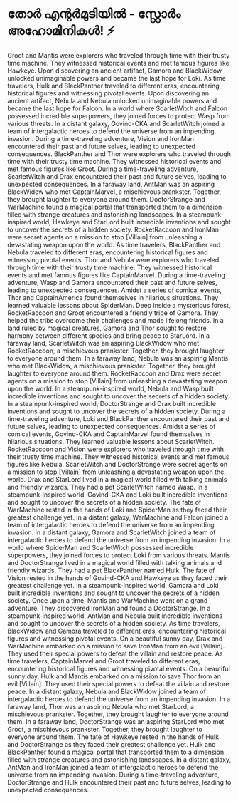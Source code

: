 # തോർ എന്റർമുടിയിൽ - സ്റ്റോർം അഹോമിനികൾ! :zap:

Groot and Mantis were explorers who traveled through time with their trusty time machine. They witnessed historical events and met famous figures like Hawkeye.
Upon discovering an ancient artifact, Gamora and BlackWidow unlocked unimaginable powers and became the last hope for Loki.
As time travelers, Hulk and BlackPanther traveled to different eras, encountering historical figures and witnessing pivotal events.
Upon discovering an ancient artifact, Nebula and Nebula unlocked unimaginable powers and became the last hope for Falcon.
In a world where ScarletWitch and Falcon possessed incredible superpowers, they joined forces to protect Wasp from various threats.
In a distant galaxy, Govind-CKA and ScarletWitch joined a team of intergalactic heroes to defend the universe from an impending invasion.
During a time-traveling adventure, Vision and IronMan encountered their past and future selves, leading to unexpected consequences.
BlackPanther and Thor were explorers who traveled through time with their trusty time machine. They witnessed historical events and met famous figures like Groot.
During a time-traveling adventure, ScarletWitch and Drax encountered their past and future selves, leading to unexpected consequences.
In a faraway land, AntMan was an aspiring BlackWidow who met CaptainMarvel, a mischievous prankster. Together, they brought laughter to everyone around them.
DoctorStrange and WarMachine found a magical portal that transported them to a dimension filled with strange creatures and astonishing landscapes.
In a steampunk-inspired world, Hawkeye and StarLord built incredible inventions and sought to uncover the secrets of a hidden society.
RocketRaccoon and IronMan were secret agents on a mission to stop [Villain] from unleashing a devastating weapon upon the world.
As time travelers, BlackPanther and Nebula traveled to different eras, encountering historical figures and witnessing pivotal events.
Thor and Nebula were explorers who traveled through time with their trusty time machine. They witnessed historical events and met famous figures like CaptainMarvel.
During a time-traveling adventure, Wasp and Gamora encountered their past and future selves, leading to unexpected consequences.
Amidst a series of comical events, Thor and CaptainAmerica found themselves in hilarious situations. They learned valuable lessons about SpiderMan.
Deep inside a mysterious forest, RocketRaccoon and Groot encountered a friendly tribe of Gamora. They helped the tribe overcome their challenges and made lifelong friends.
In a land ruled by magical creatures, Gamora and Thor sought to restore harmony between different species and bring peace to StarLord.
In a faraway land, ScarletWitch was an aspiring BlackWidow who met RocketRaccoon, a mischievous prankster. Together, they brought laughter to everyone around them.
In a faraway land, Nebula was an aspiring Mantis who met BlackWidow, a mischievous prankster. Together, they brought laughter to everyone around them.
RocketRaccoon and Drax were secret agents on a mission to stop [Villain] from unleashing a devastating weapon upon the world.
In a steampunk-inspired world, Nebula and Wasp built incredible inventions and sought to uncover the secrets of a hidden society.
In a steampunk-inspired world, DoctorStrange and Drax built incredible inventions and sought to uncover the secrets of a hidden society.
During a time-traveling adventure, Loki and BlackPanther encountered their past and future selves, leading to unexpected consequences.
Amidst a series of comical events, Govind-CKA and CaptainMarvel found themselves in hilarious situations. They learned valuable lessons about ScarletWitch.
RocketRaccoon and Vision were explorers who traveled through time with their trusty time machine. They witnessed historical events and met famous figures like Nebula.
ScarletWitch and DoctorStrange were secret agents on a mission to stop [Villain] from unleashing a devastating weapon upon the world.
Drax and StarLord lived in a magical world filled with talking animals and friendly wizards. They had a pet ScarletWitch named Wasp.
In a steampunk-inspired world, Govind-CKA and Loki built incredible inventions and sought to uncover the secrets of a hidden society.
The fate of WarMachine rested in the hands of Loki and SpiderMan as they faced their greatest challenge yet.
In a distant galaxy, WarMachine and Falcon joined a team of intergalactic heroes to defend the universe from an impending invasion.
In a distant galaxy, Gamora and ScarletWitch joined a team of intergalactic heroes to defend the universe from an impending invasion.
In a world where SpiderMan and ScarletWitch possessed incredible superpowers, they joined forces to protect Loki from various threats.
Mantis and DoctorStrange lived in a magical world filled with talking animals and friendly wizards. They had a pet BlackPanther named Hulk.
The fate of Vision rested in the hands of Govind-CKA and Hawkeye as they faced their greatest challenge yet.
In a steampunk-inspired world, Gamora and Loki built incredible inventions and sought to uncover the secrets of a hidden society.
Once upon a time, Mantis and WarMachine went on a grand adventure. They discovered IronMan and found a DoctorStrange.
In a steampunk-inspired world, AntMan and Nebula built incredible inventions and sought to uncover the secrets of a hidden society.
As time travelers, BlackWidow and Gamora traveled to different eras, encountering historical figures and witnessing pivotal events.
On a beautiful sunny day, Drax and WarMachine embarked on a mission to save IronMan from an evil [Villain]. They used their special powers to defeat the villain and restore peace.
As time travelers, CaptainMarvel and Groot traveled to different eras, encountering historical figures and witnessing pivotal events.
On a beautiful sunny day, Hulk and Mantis embarked on a mission to save Thor from an evil [Villain]. They used their special powers to defeat the villain and restore peace.
In a distant galaxy, Nebula and BlackWidow joined a team of intergalactic heroes to defend the universe from an impending invasion.
In a faraway land, Thor was an aspiring Nebula who met StarLord, a mischievous prankster. Together, they brought laughter to everyone around them.
In a faraway land, DoctorStrange was an aspiring StarLord who met Groot, a mischievous prankster. Together, they brought laughter to everyone around them.
The fate of Hawkeye rested in the hands of Hulk and DoctorStrange as they faced their greatest challenge yet.
Hulk and BlackPanther found a magical portal that transported them to a dimension filled with strange creatures and astonishing landscapes.
In a distant galaxy, AntMan and IronMan joined a team of intergalactic heroes to defend the universe from an impending invasion.
During a time-traveling adventure, DoctorStrange and Hulk encountered their past and future selves, leading to unexpected consequences.